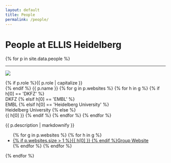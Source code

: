 ```yaml
---
layout: default
title: People
permalink: /people/
---
```


**People** at ELLIS Heidelberg 
==============================
{% for p in site.data.people %}
<div class="people-tile">
    <!-- <hr {% if forloop.first == true %}class="hr-primary" {% endif %}/> -->
    <hr />
    <div class="row py-vw1">
        <div class="col-3 pl-4">
            <div class="people-photowrap">
                <div class="people-photo"><img src="/assets/img/{{ p.photo }}"></div>
                <div class="people-name">
                    <p>
                    {% if p.role %}<span class="people-tag">{{ p.role | capitalize }}</span><br>{% endif %}
                    {{ p.name }}
                    {% for g in p.websites %}
                        {% for h in g %}
                            {% if h[0] == 'DKFZ' %}
                                <br><span class="people-below dkfz">DKFZ</span>
                            {% elsif h[0] == 'EMBL' %}
                                <br><span class="people-below embl">EMBL</span>
                            {% elsif h[0] == 'Heidelberg University' %}
                                <br><span class="people-below unihd">Heidelberg University</span>
                            {% else %}
                                <br><span class="people-below">{{ h[0] }}</span>
                            {% endif %}
                        {% endfor %}
                    {% endfor %}
                </p></div>
            </div>
        </div>
        <div class="col-7">
            <div class="people-description">
                {{ p.description | markdownify }}
            </div>
        </div>
        <div class="col-2 decorate-link">
            <ul>
            {% for g in p.websites %}
                {% for h in g %}
                    <li><a href="{{ h[1] }}" target="_blank">{% if p.websites.size > 1 %}{{ h[0] }} {% endif %}Group Website</a></li>
                {% endfor %}
            {% endfor %}
            </ul>
        </div>
    </div>
</div>
{% endfor %}
